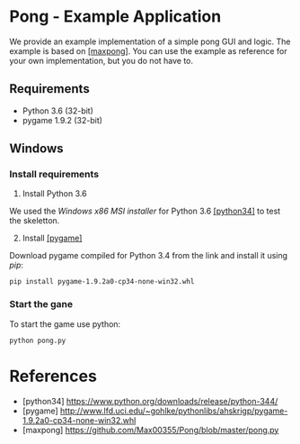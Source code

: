 # Pong - Example Application

We provide an example implementation of a simple pong GUI and logic. The example is based on [[maxpong]](https://github.com/Max00355/Pong/blob/master/pong.py).
You can use the example as reference for your own implementation, but you do not have to.

## Requirements

  * Python 3.6 (32-bit)
  * pygame 1.9.2 (32-bit)

## Windows

### Install requirements

  1. Install Python 3.6

We used the *Windows x86 MSI installer* for Python 3.6 [[python34]](https://www.python.org/downloads/windows/) to test the skeletton.

  2. Install [[pygame]](https://www.pygame.org/wiki/GettingStarted#Pygame%20Installation)

Download pygame compiled for Python 3.4 from the link and install it using *pip*:

	pip install pygame-1.9.2a0-cp34-none-win32.whl

### Start the gane

To start the game use python:

	python pong.py

# References

  * [python34] https://www.python.org/downloads/release/python-344/
  * [pygame] http://www.lfd.uci.edu/~gohlke/pythonlibs/ahskrigp/pygame-1.9.2a0-cp34-none-win32.whl
  * [maxpong] https://github.com/Max00355/Pong/blob/master/pong.py
